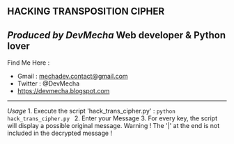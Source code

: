 HACKING TRANSPOSITION CIPHER
---------------------------------------------------
_Produced by DevMecha_ Web developer & Python lover
----------------------------------------------------
Find Me Here : 
- Gmail : mechadev.contact@gmail.com
- Twitter : @DevMecha
- https://devmecha.blogspot.com
----------------------------------------------------

_Usage_
    1. Execute the script 'hack_trans_cipher.py' :
    ```
        python hack_trans_cipher.py 
    ```
    2. Enter your Message 
    3. For every key, the script will display a possible original message.
	Warning ! The '|' at the end is not included in the decrypted message !
	